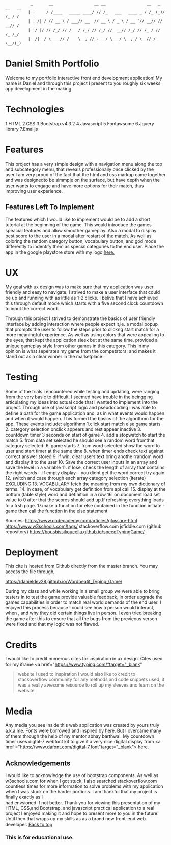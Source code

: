 
               _       __                  __ __                  __   _  __   __
              | |     / /____   _____ ____/ // /_   ___   ____ _ / /_ (_)/ /_ / /
              | | /| / // __ \ / ___// __  // __ \ / _ \ / __ `// __// // __// / 
              | |/ |/ // /_/ // /   / /_/ // /_/ //  __// /_/ // /_ / // /_ /_/  
              |__/|__/ \____//_/    \__,_//_.___/ \___/ \__,_/ \__//_/ \__/(_)   
                                                                                 


<a name="top"></a>
# Daniel Smith Portfolio 

Welcome to my portfolio interactive front end development application! 
My name is Daniel and through this project I present to you roughly six weeks 
app development in the making.

# Technologies

1.HTML
2.CSS
3.Bootstrap v4.3.2
4.Javascript
5.Fontawsome
6.Jquery library
7.Emailjs

# Features
This project has a very simple design with a navigation menu along the top
and subcategory menu, that reveals professionally once clicked by the user.I
am very proud of the fact that the html and css markup came together and was 
designedto be simmple on the surface, but have depth when the user wants to 
engage and have more options for their match, thus improving user experience.
## Features Left To Implement

The features which I would like to implement would be to add a short tutorial
at the beginning of the game. This would introduce the games speacial features
and allow smoother gameplay. Also a modal to display best score to the user 
in a modal after restart of the match. As well as coloring the random category button, 
vocabulary button, and god mode differently to indentify them as special 
categories to the end user. Place the app in the google playstore store with my logo
<a href ="assets/images/wordbeatit-yellow.jpg" target="_blank">here.<a>

# UX

My goal with ux design was to make sure that my application was user friendly 
and easy to navigate. I strived to make a user interface that could be up and 
running with as little as 1-2 clicks. I belive that I have achieved this 
through default mode which starts with a five second clock countdown to input 
the correct word.

Through this project I strived to demonstrate the basics of user friendly 
interface by adding interaction where people expect it,ie. a modal popup 
that prompts the user to follow the steps prior to clickng start match for 
a more meaningful experience. As well as using colors that were appealing to the 
eyes, that kept the application sleek but at the same time, provided 
a unique gameplay style from other games in this category. This in my opinion 
is what seperates my game from the competators; and makes it stand out as a 
clear winner in the marketplace.

# Testing
Some of the trials i encountered while testing and updating, were ranging from
the very basic to difficult. I seemed have trouble in the beingging articulating
my ideas into actual code that I wanted to implement into the project. Through
use of javascript logic and pseudocoding I was able to define a path for the 
game application and, as in what events would happen and when it would happen.
This formed the basics of the algorithmn for the app. These events include:
algorithmn
1.click start match else game starts
2. category selection onclick appears and rest appear inactive
3. countdown timer 3 seconds on start of game
4. add a stopwatch to start the match
5. from data set selected he should see a random word fromthat category selected.
6. game starts
7. from word selected show the word to user and start timer at the same time
8. when timer ends check text against correct answer stored
9. if win, clear users text bring anothe rrandom word and display it to the user
10. Save the correct user inputs in an array and save the level in a variable
11. if lose, check the length of array that contains the right words-- if empty
display-- you didnt get the word correct try again
12. switch and case through each array category selection (iterate) EXCLUDING 
13. VOCABULARY fetch the meaning from my own dictionary of terms.
14. in case, of vocabulary get definition from api call
15. display at the bottom (table style) word and definition in a row
16. on.document load set value to 0 after that the scores should add up.If 
refreshing everything loads to a frsh page.
17.make a function for else contained in the function initiate -game
then call the function in the else statement

Sources:
https://www.codecademy.com/articles/glossary-html
https://www.w3schools.com/tags/
stackoverflow.com
jsfiddle.com
(github repository) https://bousbissikouceila.github.io/speedTypingGame/


# Deployment

This cite is hosted from Github directly from the master branch.
You may access the file through,

https://danieldev28.github.io/Wordbeatit_Typing_Game/

During my class and while working in a small group we were able to bring
testers in to test the game provide valuable feedback, in order upgrade the 
games capabilities in order to match real world demands of the end user. I 
enjoyed this process because I could see how a person would interact, when ,
and why they did certain things live in person. I even tried breaking the game
after this to ensure that all the bugs from the previeous verson were 
fixed and that my logic was not flawed.

# Credits 
I would like to credit numerous cites for inspiration in ux design.
Cites used for my iframe <a href="https://www.typing.com/"target="_blank"
>website I used to inspiration</a> I would also like to credit to stackoverflow 
community for any methods and code snippets used, it was a really awesome 
resource to roll up my sleeves and learn on the website.

# Media 

Any media you see inside this web application was created by yours truly
a.k.a me. Fonts were borrowed and inspired by 
<a href ="https://zeraxas.github.io/Word-Beater/" target="_blank">here.</a>
But I overcame many of them through the help of my mentor abhay barthwal.
My countdown timer uses digtal-7 webfont kit to give it a very nice digital
display from <a href ="https://www.dafont.com/digital-7.font"target="_blank">
here.</a>

## Acknowledgements

I would like to acknowledge the use of bootstrap components. As well as 
w3schools.com for when I got stuck, I also searched stackoverflow.com countless
times for more information to solve problems with my application when I was stuck 
on the harder portions. I am thankful that my project is finally exactly as I  
had envsioned if not better.  Thank you for viewing this presentation of my HTML,
CSS,and Bootstrap, and javascript practical application to 
a real project I enjoyed making it and hope to present more to you in the future.
Until then that wraps up my skills as as a brand new front-end web developer.
                                                <a href="#top">Back to top</a>
### This is for educational use.
